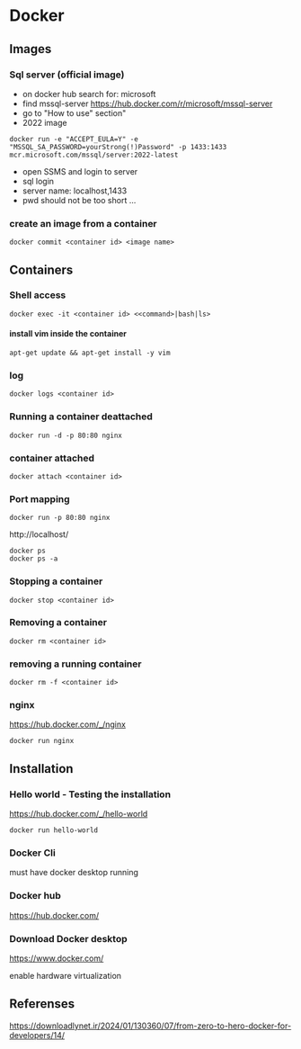 # Docker
## Images
### Sql server (official image)
- on docker hub search for: microsoft
- find mssql-server https://hub.docker.com/r/microsoft/mssql-server
- go to "How to use" section"
- 2022 image
````
docker run -e "ACCEPT_EULA=Y" -e "MSSQL_SA_PASSWORD=yourStrong(!)Password" -p 1433:1433 mcr.microsoft.com/mssql/server:2022-latest
````
- open SSMS and login to server
- sql login
- server name: localhost,1433
- pwd should not be too short ...
### create an image from a container
````
docker commit <container id> <image name>
````
## Containers
### Shell access
````
docker exec -it <container id> <<command>|bash|ls>
````
#### install vim inside the container
````
apt-get update && apt-get install -y vim
````
### log
````
docker logs <container id>
````
### Running a container deattached
````
docker run -d -p 80:80 nginx
````
### container attached
````
docker attach <container id>
````
### Port mapping
````
docker run -p 80:80 nginx
````
http://localhost/
````
docker ps
docker ps -a
````
### Stopping a container
````
docker stop <container id>
````
### Removing a container
````
docker rm <container id>
````
### removing a running container
````
docker rm -f <container id>
````
### nginx
https://hub.docker.com/_/nginx
````
docker run nginx
````
## Installation
### Hello world - Testing the installation
https://hub.docker.com/_/hello-world
````
docker run hello-world
````
### Docker Cli
must have docker desktop running
### Docker hub
https://hub.docker.com/
### Download Docker desktop
https://www.docker.com/

enable hardware virtualization
## Referenses
https://downloadlynet.ir/2024/01/130360/07/from-zero-to-hero-docker-for-developers/14/
